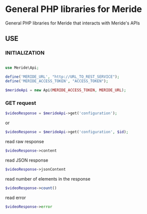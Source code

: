 # General PHP libraries for Meride

General PHP libraries for Meride that interacts with Meride's APIs

## USE

### INITIALIZATION

```php

use Meride\Api;

define('MERIDE_URL', "http://URL_TO_REST_SERVICE");
define('MERIDE_ACCESS_TOKEN', "ACCESS_TOKEN");

$merideApi = new Api(MERIDE_ACCESS_TOKEN, MERIDE_URL);


```

### GET request

```php
$videoResponse = $merideApi->get('configuration');
```

or 

```php
$videoResponse = $merideApi->get('configuration', $id);
```

read raw response

```php
$videoResponse->content
```

read JSON response

```php
$videoResponse->jsonContent
```

read number of elements in the response

```php
$videoResponse->count()
```

read error

```php
$videoResponse->error
```
